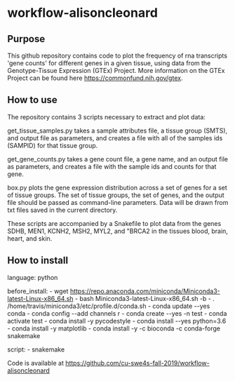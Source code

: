 # workflow-alisoncleonard

## Purpose

This github repository contains code to plot the frequency of rna transcripts
'gene counts' for different genes in a given tissue, using data from the
Genotype-Tissue Expression (GTEx) Project. More information on the GTEx Project
can be found here <https://commonfund.nih.gov/gtex>.

## How to use

The repository contains 3 scripts necessary to extract and plot data:

get_tissue_samples.py takes a sample attributes file, a tissue group (SMTS),
and output file as parameters, and creates a file with all of the samples ids
(SAMPID) for that tissue group.

get_gene_counts.py takes a gene count file, a gene name, and an output file as
parameters, and creates a file with the sample ids and counts for that gene.

box.py plots the gene expression distribution across a set of genes for a set
of tissue groups. The set of tissue groups, the set of genes, and the output
file should be passed as command-line parameters. Data will be drawn from
txt files saved in the current directory.

These scripts are accompanied by a Snakefile to plot data from the genes SDHB,
MEN1, KCNH2, MSH2, MYL2, and "BRCA2 in the tissues blood, brain, heart, and
skin.

## How to install

language: python

before_install:
    - wget https://repo.anaconda.com/miniconda/Miniconda3-latest-Linux-x86_64.sh
    - bash Miniconda3-latest-Linux-x86_64.sh -b
    - . /home/travis/miniconda3/etc/profile.d/conda.sh
    - conda update --yes conda
    - conda config --add channels r
    - conda create --yes -n test
    - conda activate test
    - conda install -y pycodestyle
    - conda install --yes python=3.6
    - conda install -y matplotlib
    - conda install -y -c bioconda -c conda-forge snakemake

script:
    - snakemake

Code is available at <https://github.com/cu-swe4s-fall-2019/workflow-alisoncleonard> 
